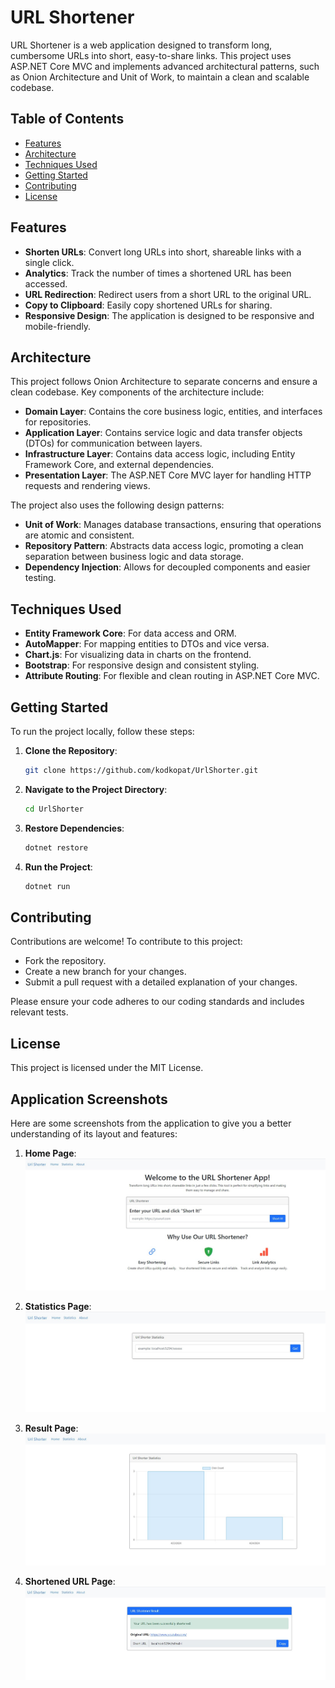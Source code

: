 
# URL Shortener

URL Shortener is a web application designed to transform long, cumbersome URLs into short, easy-to-share links. This project uses ASP.NET Core MVC and implements advanced architectural patterns, such as Onion Architecture and Unit of Work, to maintain a clean and scalable codebase.

## Table of Contents
- [Features](#features)
- [Architecture](#architecture)
- [Techniques Used](#techniques-used)
- [Getting Started](#getting-started)
- [Contributing](#contributing)
- [License](#license)

## Features
- **Shorten URLs**: Convert long URLs into short, shareable links with a single click.
- **Analytics**: Track the number of times a shortened URL has been accessed.
- **URL Redirection**: Redirect users from a short URL to the original URL.
- **Copy to Clipboard**: Easily copy shortened URLs for sharing.
- **Responsive Design**: The application is designed to be responsive and mobile-friendly.

## Architecture
This project follows Onion Architecture to separate concerns and ensure a clean codebase. Key components of the architecture include:

- **Domain Layer**: Contains the core business logic, entities, and interfaces for repositories.
- **Application Layer**: Contains service logic and data transfer objects (DTOs) for communication between layers.
- **Infrastructure Layer**: Contains data access logic, including Entity Framework Core, and external dependencies.
- **Presentation Layer**: The ASP.NET Core MVC layer for handling HTTP requests and rendering views.

The project also uses the following design patterns:

- **Unit of Work**: Manages database transactions, ensuring that operations are atomic and consistent.
- **Repository Pattern**: Abstracts data access logic, promoting a clean separation between business logic and data storage.
- **Dependency Injection**: Allows for decoupled components and easier testing.

## Techniques Used
- **Entity Framework Core**: For data access and ORM.
- **AutoMapper**: For mapping entities to DTOs and vice versa.
- **Chart.js**: For visualizing data in charts on the frontend.
- **Bootstrap**: For responsive design and consistent styling.
- **Attribute Routing**: For flexible and clean routing in ASP.NET Core MVC.

## Getting Started
To run the project locally, follow these steps:

1. **Clone the Repository**:
   ```bash
   git clone https://github.com/kodkopat/UrlShorter.git
   ```

2. **Navigate to the Project Directory**:
   ```bash
   cd UrlShorter
   ```

3. **Restore Dependencies**:
   ```bash
   dotnet restore
   ```

4. **Run the Project**:
   ```bash
   dotnet run
   ```

## Contributing
Contributions are welcome! To contribute to this project:

- Fork the repository.
- Create a new branch for your changes.
- Submit a pull request with a detailed explanation of your changes.

Please ensure your code adheres to our coding standards and includes relevant tests.

## License
This project is licensed under the MIT License.
        
## Application Screenshots

Here are some screenshots from the application to give you a better understanding of its layout and features:

1. **Home Page**:
   ![Home Page](./1.jpg)

2. **Statistics Page**:
   ![Statistics Page](./2.jpg)

3. **Result Page**:
   ![Result Page](./3.jpg)

4. **Shortened URL Page**:
   ![Shortened URL Page](./4.jpg)
